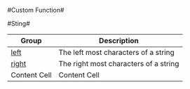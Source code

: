 #Custom Function#


#Sting#

Group         | Description
------------- | -------------
[left](left.md)  | The left most characters of a string
[right](right.md)  | The right most characters of a string
Content Cell  | Content Cell
